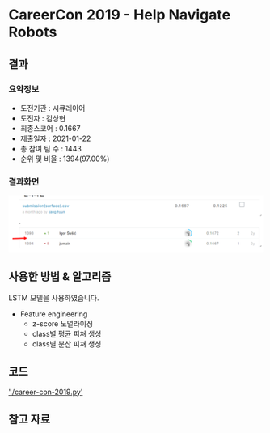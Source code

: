 # CareerCon 2019 - Help Navigate Robots

## 결과

### 요약정보

- 도전기관 : 시큐레이어
- 도전자 : 김상현
- 최종스코어 : 0.1667
- 제출일자 : 2021-01-22
- 총 참여 팀 수 : 1443
- 순위 및 비율 : 1394(97.00%)

### 결과화면

![leaderboard](./img/leaderboard.png)

## 사용한 방법 & 알고리즘

LSTM 모델을 사용하였습니다.

- Feature engineering
  - z-score 노멀라이징 
  - class별 평균 피쳐 생성
  - class별 분산 피쳐 생성

## 코드

['./career-con-2019.py'](./career-con-2019.py)

## 참고 자료

